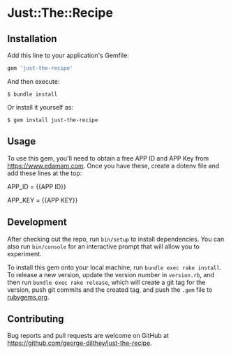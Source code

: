 # Just::The::Recipe

## Installation

Add this line to your application's Gemfile:

```ruby
gem 'just-the-recipe'
```

And then execute:

    $ bundle install

Or install it yourself as:

    $ gem install just-the-recipe

## Usage

To use this gem, you'll need to obtain a free APP ID and APP Key from https://www.edamam.com. Once you have these, create a dotenv file and add these lines at the top:

APP_ID = {{APP ID}}

APP_KEY = {{APP KEY}}

## Development

After checking out the repo, run `bin/setup` to install dependencies. You can also run `bin/console` for an interactive prompt that will allow you to experiment.

To install this gem onto your local machine, run `bundle exec rake install`. To release a new version, update the version number in `version.rb`, and then run `bundle exec rake release`, which will create a git tag for the version, push git commits and the created tag, and push the `.gem` file to [rubygems.org](https://rubygems.org).

## Contributing

Bug reports and pull requests are welcome on GitHub at https://github.com/george-dilthey/just-the-recipe.
